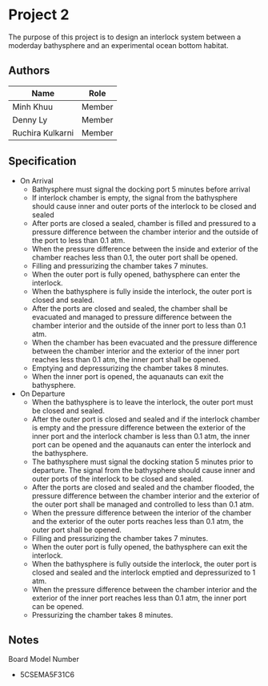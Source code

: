 # Project 2
The purpose of this project is to design an interlock system between a moderday bathysphere
and an experimental ocean bottom habitat.


## Authors

| Name              | Role          |
| -------------     | ------------- |
| Minh Khuu         | Member        |
| Denny Ly          | Member        |
| Ruchira Kulkarni  | Member        |

## Specification
* On Arrival
  * Bathysphere must signal the docking port 5 minutes before arrival
  * If interlock chamber is empty, the signal from the bathysphere should cause inner and outer ports of the interlock to be closed and sealed
  * After ports are closed a sealed, chamber is filled and pressured to a pressure difference between the chamber interior and the outside of the port to less than 0.1 atm.
  * When the pressure difference between the inside and exterior of the chamber reaches less than 0.1, the outer port shall be opened.
  * Filling and pressurizing the chamber takes 7 minutes.
  * When the outer port is fully opened, bathysphere can enter the interlock.
  * When the bathysphere is fully inside the interlock, the outer port is closed and sealed.
  * After the ports are closed and sealed, the chamber shall be evacuated and managed to pressure difference between the chamber interior and the outside of the inner port to less than 0.1 atm.
  * When the chamber has been evacuated and the pressure difference between the chamber interior and the exterior of the inner port reaches less than 0.1 atm, the inner port shall be opened.
  * Emptying and depressurizing the chamber takes 8 minutes.
  * When the inner port is opened, the aquanauts can exit the bathysphere.
* On Departure
  * When the bathysphere is to leave the interlock, the outer port must be closed and sealed.
  * After the outer port is closed and sealed and if the interlock chamber is empty and the pressure difference between the exterior of the inner port and the interlock chamber is less than 0.1 atm, the inner port can be opened and the aquanauts can enter the interlock and the bathysphere.
  * The bathysphere must signal the docking station 5 minutes prior to departure. The signal from the bathysphere should cause inner and outer ports of the interlock to be closed and sealed.
  * After the ports are closed and sealed and the chamber flooded, the pressure difference between the chamber interior and the exterior of the outer port shall be managed and controlled to less than 0.1 atm.
  * When the pressure difference between the interior of the chamber and the exterior of the outer ports reaches less than 0.1 atm, the outer port shall be opened.
  * Filling and pressurizing the chamber takes 7 minutes.
  * When the outer port is fully opened, the bathysphere can exit the interlock.
  * When the bathysphere is fully outside the interlock, the outer port is closed and sealed and the interlock emptied and depressurized to 1 atm.
  * When the pressure difference between the chamber interior and the exterior of the inner port reaches less than 0.1 atm, the inner port can be opened.
  * Pressurizing the chamber takes 8 minutes.

## Notes
Board Model Number
* 5CSEMA5F31C6
